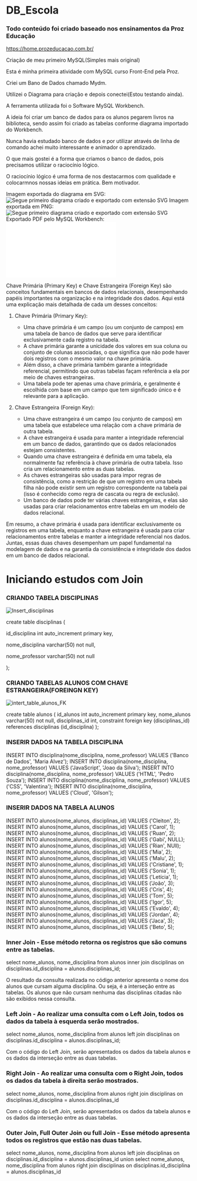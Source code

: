 # DB_Escola

### Todo conteúdo foi criado baseado nos ensinamentos da Proz Educação ###

https://home.prozeducacao.com.br/

Criação de meu primeiro MySQL(Simples mais original)

Esta é minha primeira atividade com MySQL curso Front-End pela Proz.

Criei um Bano de Dados chamado Mydm.

Utilizei o Diagrama para criação e depois conectei(Estou testando ainda).

A ferramenta utilizada foi o Software MySQL Workbench.

A ideia foi criar um banco de dados para os alunos pegarem livros na biblioteca, sendo assim foi criado as tabelas conforme diagrama importado do Workbench.

Nunca havia estudado banco de dados e por utilizar através de linha de comando achei muito interessante e animador o aprendizado.

O que mais gostei é a forma que criamos o banco de dados, pois precisamos utilizar o raciocínio lógico.

O raciocínio lógico é uma forma de nos destacarmos com qualidade e colocarmnos nossas ideias em prática. Bem motivador.

Imagem exportada do diagrama em SVG:
![Segue primeiro diagrama criado e exportado com extensão SVG](Diagrama_biblioteca.svg)
Imagem exportada em PNG:
![Segue primeiro diagrama criado e exportado com extensão SVG](Diagrama_PNG.png)
Exportado PDF pelo MySQL Workbench:
![Faça o download do arquivo PDF](Diagrama_PDF.pdf)

Chave Primária (Primary Key) e Chave Estrangeira (Foreign Key) são conceitos fundamentais em bancos de dados relacionais, desempenhando papéis importantes na organização e na integridade dos dados. Aqui está uma explicação mais detalhada de cada um desses conceitos:

1. Chave Primária (Primary Key):
   - Uma chave primária é um campo (ou um conjunto de campos) em uma tabela de banco de dados que serve para identificar exclusivamente cada registro na tabela.
   - A chave primária garante a unicidade dos valores em sua coluna ou conjunto de colunas associadas, o que significa que não pode haver dois registros com o mesmo valor na chave primária.
   - Além disso, a chave primária também garante a integridade referencial, permitindo que outras tabelas façam referência a ela por meio de chaves estrangeiras.
   - Uma tabela pode ter apenas uma chave primária, e geralmente é escolhida com base em um campo que tem significado único e é relevante para a aplicação.

2. Chave Estrangeira (Foreign Key):
   - Uma chave estrangeira é um campo (ou conjunto de campos) em uma tabela que estabelece uma relação com a chave primária de outra tabela.
   - A chave estrangeira é usada para manter a integridade referencial em um banco de dados, garantindo que os dados relacionados estejam consistentes.
   - Quando uma chave estrangeira é definida em uma tabela, ela normalmente faz referência à chave primária de outra tabela. Isso cria um relacionamento entre as duas tabelas.
   - As chaves estrangeiras são usadas para impor regras de consistência, como a restrição de que um registro em uma tabela filha não pode existir sem um registro correspondente na tabela pai (isso é conhecido como regra de cascata ou regra de exclusão).
   - Um banco de dados pode ter várias chaves estrangeiras, e elas são usadas para criar relacionamentos entre tabelas em um modelo de dados relacional.

Em resumo, a chave primária é usada para identificar exclusivamente os registros em uma tabela, enquanto a chave estrangeira é usada para criar relacionamentos entre tabelas e manter a integridade referencial nos dados. Juntas, essas duas chaves desempenham um papel fundamental na modelagem de dados e na garantia da consistência e integridade dos dados em um banco de dados relacional.

# Iniciando estudos com Join #

### CRIANDO TABELA DISCIPLINAS ###

![Insert_disciplinas](https://github.com/GilsonRavaiani/DB_Escola/assets/101072367/d4d55656-2ee8-4895-b663-3607f3330033)

create table disciplinas (

id_disciplina int auto_increment primary key,

nome_disciplina varchar(50) not null,

nome_professor varchar(50) not null

);

### CRIANDO TABELAS ALUNOS COM CHAVE ESTRANGEIRA(FOREINGN KEY) ###

![intert_table_alunos_FK](https://github.com/GilsonRavaiani/DB_Escola/assets/101072367/66d28b52-5bea-48ce-8886-5c1b427d3a5d)

create table alunos (
id_alunos int auto_increment primary key,
nome_alunos varchar(50) not null,
disciplinas_id int,
constraint foreign key (disciplinas_id)
	references disciplinas (id_disciplina)
);

### INSERIR DADOS NA TABELA DISCIPLINA ###

INSERT INTO disciplina(nome_disciplina, nome_professor) VALUES ('Banco de Dados', 'Maria Alvez');
INSERT INTO disciplina(nome_disciplina, nome_professor) VALUES ('JavaScript', 'Joao da Silva');
INSERT INTO disciplina(nome_disciplina, nome_professor) VALUES ('HTML', 'Pedro Souza');
INSERT INTO disciplina(nome_disciplina, nome_professor) VALUES ('CSS', 'Valentina');
INSERT INTO disciplina(nome_disciplina, nome_professor) VALUES ('Cloud', 'Gilson');

### INSERIR DADOS NA TABELA ALUNOS ###

INSERT INTO alunos(nome_alunos, disciplinas_id) VALUES ('Cleiton', 2);
INSERT INTO alunos(nome_alunos, disciplinas_id) VALUES ('Carol', 1);
INSERT INTO alunos(nome_alunos, disciplinas_id) VALUES ('Ruan', 2);
INSERT INTO alunos(nome_alunos, disciplinas_id) VALUES ('Gabi', NULL);
INSERT INTO alunos(nome_alunos, disciplinas_id) VALUES ('Rian', NUll);
INSERT INTO alunos(nome_alunos, disciplinas_id) VALUES ('Mia', 2);
INSERT INTO alunos(nome_alunos, disciplinas_id) VALUES ('Malu', 2);
INSERT INTO alunos(nome_alunos, disciplinas_id) VALUES ('Cristiane', 1);
INSERT INTO alunos(nome_alunos, disciplinas_id) VALUES ('Sonia', 1);
INSERT INTO alunos(nome_alunos, disciplinas_id) VALUES ('Letícia', 1);
INSERT INTO alunos(nome_alunos, disciplinas_id) VALUES ('João', 3);
INSERT INTO alunos(nome_alunos, disciplinas_id) VALUES ('Cris', 4);
INSERT INTO alunos(nome_alunos, disciplinas_id) VALUES ('Tom', 5);
INSERT INTO alunos(nome_alunos, disciplinas_id) VALUES ('Igor', 5);
INSERT INTO alunos(nome_alunos, disciplinas_id) VALUES ('Evaldo', 4);
INSERT INTO alunos(nome_alunos, disciplinas_id) VALUES ('Jordan', 4);
INSERT INTO alunos(nome_alunos, disciplinas_id) VALUES ('Jaca', 3);
INSERT INTO alunos(nome_alunos, disciplinas_id) VALUES ('Beto', 5);


### Inner Join - Esse método retorna os registros que são comuns entre as tabelas. ###

select nome_alunos, nome_disciplina from alunos
inner join disciplinas
on disciplinas.id_disciplina = alunos.disciplinas_id;

O resultado da consulta realizada no código anterior apresenta o nome dos alunos que cursam alguma disciplina. Ou seja, é a interseção entre as tabelas. Os alunos que não cursam nenhuma das disciplinas citadas não são exibidos nessa consulta.

### Left Join - Ao realizar uma consulta com o Left Join, todos os dados da tabela à esquerda serão mostrados. ###

select nome_alunos, nome_disciplina from alunos
left join disciplinas
on disciplinas.id_disciplina = alunos.disciplinas_id;

Com o código do Left Join, serão apresentados os dados da tabela alunos e os dados da interseção entre as duas tabelas.

### Right Join - Ao realizar uma consulta com o Right Join, todos os dados da tabela à direita serão mostrados. ###

select nome_alunos, nome_disciplina from alunos
right join disciplinas
on disciplinas.id_disciplina = alunos.disciplinas_id

Com o código do Left Join, serão apresentados os dados da tabela alunos e os dados da interseção entre as duas tabelas.

### Outer Join, Full Outer Join ou full Join - Esse método apresenta todos os registros que estão nas duas tabelas. ###

select nome_alunos, nome_disciplina from alunos
left join disciplinas
on disciplinas.id_disciplina = alunos.disciplinas_id
union
select nome_alunos, nome_disciplina from alunos
right join disciplinas
on disciplinas.id_disciplina = alunos.disciplinas_id


